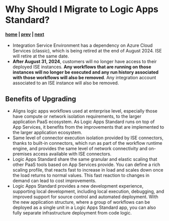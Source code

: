 # Why Should I Migrate to Logic Apps Standard?

#### [home](./readme.md) | [prev](./readme.md) | [next](./migration-process.md)

- Integration Service Environment has a dependency on Azure Cloud Services (classic), which is being retired at the end of August 2024. ISE will retire at the same date.
- **After August 31, 2024**, customers will no longer have access to their deployed ISE instances. **Any workflows that are running on those instances will no longer be executed and any run history associated with those workflows will also be removed**. Any integration account associated to an ISE instance will also be removed.

## Benefits of Upgrading
- Aligns logic apps workflows used at enterprise level, especially those have compute or network isolation requirements, to the larger application PaaS ecosystem. As Logic Apps Standard runs on top of App Services, it benefits from the improvements that are implemented to the larger application ecosystem. 
- Same level of connector execution isolation provided by ISE connectors, thanks to built-in connectors, which run as part of the workflow runtime engine, and provides the same level of network connectivity and on-premises access available with ISE connectors. 
- Logic Apps Standard share the same granular and elastic scaling that other PaaS tools based on App Services provide. You can define a rich scaling profile, that reacts fast to increase in load and scales down once the load returns to normal values. This fast reaction to changes in demand can lead to cost improvements.
- Logic Apps Standard provides a new development experience, supporting local development, including local execution, debugging, and improved support for source control and automated deployment. With the new application structure, where a group of workflows can be deployed as a single unit in a Logic Apps Standard app, you can also fully separate infrastructure deployment from code logic. 